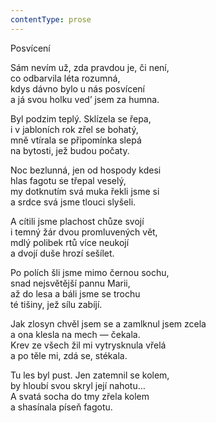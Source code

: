 ```yaml
---
contentType: prose
---
```


<section>

Posvícení

Sám nevím už, zda pravdou je, či není,  
co odbarvila léta rozumná,  
kdys dávno bylo u nás posvícení  
a já svou holku ved’ jsem za humna.

</section>

<section>

Byl podzim teplý. Sklízela se řepa,  
i v jabloních rok zřel se bohatý,  
mně vtírala se připomínka slepá  
na bytosti, jež budou počaty.

</section>

<section>

Noc bezlunná, jen od hospody kdesi  
hlas fagotu se třepal veselý,  
my dotknutím svá muka řekli jsme si  
a srdce svá jsme tlouci slyšeli.

</section>

<section>

A cítili jsme plachost chůze svojí  
i temný žár dvou promluvených vět,  
mdlý polibek rtů více neukojí  
a dvojí duše hrozí sešílet.

</section>

<section>

Po polích šli jsme mimo černou sochu,  
snad nejsvětější pannu Marii,  
až do lesa a báli jsme se trochu  
té tišiny, jež sílu zabíjí.

</section>

<section>

Jak zlosyn chvěl jsem se a zamlknul jsem zcela  
a ona klesla na mech — čekala.  
Krev ze všech žil mi vytrysknula vřelá  
a po těle mi, zdá se, stékala.

</section>

<section>

Tu les byl pust. Jen zatemnil se kolem,  
by hloubí svou skryl její nahotu…  
A svatá socha do tmy zřela kolem  
a shasínala píseň fagotu.

</section>
